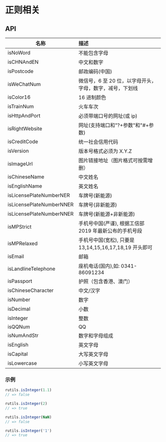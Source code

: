 # 正则相关

## API

| 名称                     | 描述                                                     |
| ------------------------ | :------------------------------------------------------- |
| isNoWord                 | 不能包含字母                                             |
| isCHNAndEN               | 中文和数字                                               |
| isPostcode               | 邮政编码(中国)                                           |
| isWeChatNum              | 微信号，6 至 20 位，以字母开头，字母，数字，减号，下划线 |
| isColor16                | 16 进制颜色                                              |
| isTrainNum               | 火车车次                                                 |
| isHttpAndPort            | 必须带端口号的网址(或 ip)                                |
| isRightWebsite           | 网址(支持端口和"?+参数"和"#+参数)                        |
| isCreditCode             | 统一社会信用代码                                         |
| isVersion                | 版本号格式必须为 X.Y.Z                                   |
| isImageUrl               | 图片链接地址（图片格式可按需增删）                       |
| isChineseName            | 中文姓名                                                 |
| isEnglishName            | 英文姓名                                                 |
| isLicensePlateNumberNER  | 车牌号(新能源)                                           |
| isLicensePlateNumberNNER | 车牌号(非新能源)                                         |
| isLicensePlateNumberNNER | 车牌号(新能源+非新能源)                                  |
| isMPStrict               | 手机号中国(严谨), 根据工信部 2019 年最新公布的手机号段   |
| isMPRelaxed              | 手机号中国(宽松), 只要是 13,14,15,16,17,18,19 开头即可   |
| isEmail                  | 邮箱                                                     |
| isLandlineTelephone      | 座机电话(国内),如: 0341-86091234                         |
| isPassport               | 护照（包含香港、澳门）                                   |
| isChineseCharacter       | 中文/汉字                                                |
| isNumber                 | 数字                                                     |
| isDecimal                | 小数                                                     |
| isInteger                | 整数                                                     |
| isQQNum                  | QQ                                                       |
| isNumAndStr              | 数字和字母组成                                           |
| isEnglish                | 英文字母                                                 |
| isCapital                | 大写英文字母                                             |
| isLowercase              | 小写英文字母                                             |

### 示例

```javascript
rutils.isInteger(1.1)
// => false

rutils.isInteger(2)
// => true

rutils.isInteger(NaN)
// => false

rutils.isInteger('1')
// => true
```
